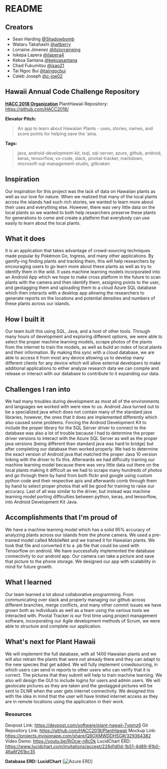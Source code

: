 # README

## Creators

- Sean Harding [@Shadowbomb](https://www.github.com/Shadowbomb/)
- Wataru Takahashi [@wtberry](https://www.github.com/wtberry/)
- Lorraine Jimenez [@itslorraineing](https://www.github.com/itslorraineing/)
- Iokepa Lapera [@ilapera4](https://www.github.com/ilapera4)
- Kekoa Santana [@kekoasantana](https://www.github.com/kekoasantana)
- Chad Fukumitsu [@isao21](https://www.github.com/isao21)
- Tai Ngoc Bui [@taingocbui](https://www.github.com/taingocbui)
- Caleb Joseph [@c-joe02](https://www.github.com/c-joe02/)

## Hawaii Annual Code Challenge Repository

[**HACC 2018 Organization**](https://github.com/HACC2018/) PlantHawaii Repository: <https://github.com/HACC2018/>


**Elevator Pitch:**
> An app to learn about Hawaiian Plants - uses, stories, names, and score points for helping save the ʻaina.

**Tags:**
> java, android-development-kit, tsql, sql-server, azure, github, android, keras, tensorflow, vs-code, slack, pivotal-tracker, markdown, microsoft-sql-management-studio, gitkraken

## Inspiration

Our inspiration for this project was the lack of data on Hawaiian plants as well as our love for nature.  When we realized that many of the local plants across the islands had such rich stories, we wanted to learn more about their uses and everything else.  However, there was very little data on the local plants so we wanted to both help researchers preserve these plants for generations to come and create a platform that everybody can use easily to learn about the local plants.

## What it does

It is an application that takes advantage of crowd-sourcing techniques made popular by Pokémon Go, Ingress, and many other applications.  By gamify-ing finding plants and tracking them, this will help researchers by encouraging users to go learn more about these plants as well as try to identify them in the wild.  It uses machine learning models incorporated into an Android App which we hope to make cross platform in the future to scan plants with the camera and then identify them, assigning points to the user, and geotagging them and uploading them to a cloud Azure SQL database which then interacts with a desktop app allowing the researchers to generate reports on the locations and potential densities and numbers of these plants across our islands.

## How I built it

Our team built this using SQL, Java, and a host of other tools.  Through many hours of development and exploring different options, we were able to select the proper machine learning models, scrape photos of the plants from the internet to train the models, as well as build an index of local plants and their information.  By making this sync with a cloud database, we are able to access it from most any device allowing us to develop many different clients for any device which will allow external developers to make additional applications to either analyze research data we can compile and release or interact with our database to contribute to it expanding our data.

## Challenges I ran into

We had many troubles during development as most all of the environments and languages we worked with were new to us.  Android Java turned out to be a specialized java which does not contain many of the standard java libraries, however, the ones that it does are implemented differently which also caused some problems.  Forcing the Android Development Kit to include the proper library for the SQL Server driver to connect to the database was also a lot of trouble because I had to determine the proper driver versions to interact with the Azure SQL Server as well as the proper java versions (being different than standard java was hard to bridge) but after completing our database then worked properly.  We had to determine the exact version of Android java that matched the proper Java 10 version linking with the driver to fix this.  Afterwards we had difficulty training our machine learning model because there was very little data out there on the local plants making it difficult as we had to scrape many hundreds of photos and go through them by hand from both flickr and google using custom python code and their respective apis and afterwards comb through them by hand to select proper photos that will be good for training to raise our accuracy.  Last of all was similar to the driver, but instead was machine learning model porting difficulties between python, keras, and tensorflow, into Android Development Kit Java.

## Accomplishments that I'm proud of

We have a machine learning model which has a solid 95% accuracy of analyzing plants across our islands from the phone camera. We used a pre-trained model called MobileNet and we trained it for Hawaiian plants. We took that file and converted it to a .pb file that could be used with Tensorflow on android. We have successfully implemented the database connectivity to our android app. Our camera can take a picture and save that picture to the phone storage. We designed our app with scalability in mind for future growth.

## What I learned

Our team learned a lot about collaborative programming.  From communicating over slack and properly managing our github across different branches, merge conflicts, and many other commit issues we have grown both as individuals as well as a team using the various tools we interacted with.  Pivotal Tracker is our first time using project management software, incorporating our Agile development methods of Scrum, we were able to structure and complete our application.

## What's next for Plant Hawaii

We will implement the full database, with all 1400 Hawaiian plants and we will also retrain the plants that were not already there and they can adapt to the new species that get added. We will fully implement crowdsourcing, in which users can send in reports to other users who can verify that it is correct. The pictures that they submit will help to train machine learning. We also will design the GUI to include logins for users and admin users. We will geolocate pictures as they are taken and the geotagged pictures will be sent to DLNR when the user gets internet connectivity. We designed this with the idea in mind that the user will have limited internet access as they are in remote locations using the application in their work. 

### Resources

Devpost Link: <https://devpost.com/software/plant-hawaii-7vpmz6>
Git Repository Link: <https://github.com/HACC2018/PlantHawaii>
Mockup Link: <https://projects.invisionapp.com/share/Q8OXMWDDHSG#/329364382>
Video Demo: <https://youtu.be/RjOcw-n8cDk>
LucidChart ERD: <https://www.lucidchart.com/invitations/accept/228d1d0d-1b51-4d89-91b0-46a8f261bc35>

**Database ERD: LucidChart**
[![Azure ERD](https://www.github.com/Shadowbomb/PlantHawaii/Resources/PlantHawaii_Azure_T-SQL_ERD.png)]
